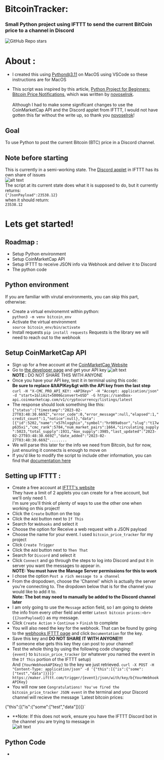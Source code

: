 # BitcoinTracker:
### Small Python project using IFTTT to send the current BitCoin price to a channel in Discord
  
![GitHub Repo stars](https://img.shields.io/github/stars/Pollyanna584/BitcoinTracker?style=social)

# About :
- I created this using Python@3.11 on MacOS using VSCode so these instructions are for MacOS

- This script was inspired by this article, [Python Project for Beginners: Bitcoin Price Notifications](https://realpython.com/python-bitcoin-ifttt/), which was written by [novoselrok](https://github.com/novoselrok).<br><br>Although I had to make some significant changes to use the CoinMarketCap API and the Discord applet from IFTTT, I would not have gotten this far without the write up, so thank you [novoselrok](https://github.com/novoselrok)!

## Goal
To use Python to post the current Bitcoin (BTC) price in a Discord channel.

## Note before starting
This is currently in a semi-working state.  The [Discord applet](https://ifttt.com/discord/health) in IFTTT has its own share of issues<br>![alt text](https://i.imgur.com/ypuQkpZ.png)<br>The script at its current state does what it is supposed to do, but it currently returns:<br>`{"JsonPayload":23538.12}`<br> when it should return:<br>`23538.12`<br>

# Lets get started!

## Roadmap :
- Setup Python environment
- Setup CoinMarketCap API
- Setup IFTTT to receive JSON info via Webhook and deliver it to Discord
- The python code

## Python environment
If you are familiar with virutal environments, you can skip this part, otherwise:
- Create a virtual environemnt within python:<br>`python3 -m venv bitcoin_env`
- Activate the virtual environment<br>`source bitcoin_env/bin/activate`
- Install requests `pip install requests`
Requests is the library we will need to reach out to the webhook

## Setup CoinMarketCap API
- Sign up for a free account at the [CoinMarketCap Website](https://coinmarketcap.com/api/)
- Go to [the developer page](https://pro.coinmarketcap.com/account) and get your API key
![alt text](https://i.imgur.com/W8855gW.png)<br>**NOTE :** DO NOT SHARE THIS WITH ANYONE<br>
- Once you have your API key, test it in terminal using this code:<br>**Be sure to replace &ltAPIKey&gt with the API key from the last step**<br>````curl -H "X-CMC_PRO_API_KEY: <APIKey>" -H "Accept: application/json" -d "start=1&limit=5000&convert=USD" -G https://sandbox-api.coinmarketcap.com/v1/cryptocurrency/listings/latest````
- The response should look something like this:<br>```{"status":{"timestamp":"2023-02-27T03:48:30.669Z","error_code":0,"error_message":null,"elapsed":1,"credit_count":1,"notice":null},"data":[{"id":5202,"name":"x57hlxgghio","symbol":"hr009a0sor","slug":"t17wp635xi","cmc_rank":5784,"num_market_pairs":1664,"circulating_supply":5023,"total_supply":1931,"max_supply":3985,"last_updated":"2023-02-27T03:48:30.669Z","date_added":"2023-02-27T03:48:30.669Z"........```
- We will parse this later for the info we need from Bitcoin, but for now, just ensuring it connects is enough to move on
- If you'd like to modify the script to include other information, you can find that [documentation here](https://coinmarketcap.com/api/documentation/v1/#section/Quick-Start-Guide)

## Setting up IFTTT :
- Create a free account at [IFTTT's website](https://ifttt.com/)<br>They have a limit of 2 applets you can create for a free account, but we'll only need 1.<br>I'm sure you'll think of plenty of ways to use the other one when working on this project!
- Click the `Create` button on the top
- Click the `Add` button next to `If This`
- Search for `Webhooks` and select it
- Choose the option for Receive a web request with a JSON payload
- Choose the name for your event.  I used `bitcoin_price_tracker` for my project
- Click `Create Trigger`
- Click the `Add` button next to `Then That`
- Search for `Discord` and select it
- Click `Connect` and go through the steps to log into Discord and put it in server you want the messages to appear in.<br>**NOTE: You must have the Manage Server permissions for this to work**
- I chose the option `Post a rich message to a channel`
- From the dropodown, choose the 'Channel' which is actually the server you're connecting to. The dropdown below that is for the channel you would like to add it to.<br>**Note: The bot may need to manually be added to the Discord channel later**
- I am only going to use the `Message` action field, so I am going to delete the info from every other field and enter ```Latest bitcoin prices:<br>{{JsonPayload}}``` as my message.
- Click `Create Action` > `Continue` > `Finish` to complete
- You will also need the key for the webhook.  That can be found by going to the [webhooks IFTTT page](https://ifttt.com/maker_webhooks) and click `Documentation` for the key.
- Save this key and **DO NOT SHARE IT WITH ANYONE!!!**<br>If someone else gets this key they can post to your channel!
- Test the whole thing by using the following code changing:<br>`{event}` to `bitcoin_price_tracker` (or whatever you named the event in the `If This` portion of the IFTTT setup)<br>And `{YourWebhookAPIKey}` to the key we just retrieved.
`curl -X POST -H "Content-Type: application/json" -d '{"this":[{"is":{"some":["test","data"]}}]}' https://maker.ifttt.com/trigger/{event}/json/with/key/b{YourWebhookAPIKey}`
- You will now see `Congratulations! You've fired the bitcoin_price_tracker JSON event` in the terminal and your Discord channel will recieve the message `Latest bitcoin prices:

{"this":[{"is":{"some":["test","data"]}}]}`
- **Note: If this does not work, ensure you have the IFTTT Discord bot in the channel you are trying to message in<br>![alt text](https://i.imgur.com/uAmlIUe.png)


## Python Code
- 